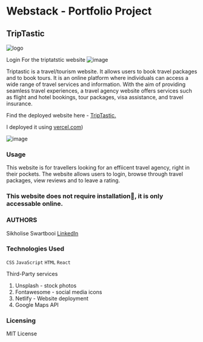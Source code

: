 # Webstack - Portfolio Project

## TripTastic


![logo](https://github.com/SikhoSwart/TravelWebsite/assets/129541577/8a3344ec-6121-4d18-afd2-a68f3c9c510a)

Login For the triptatstic website
![image](https://github.com/SikhoSwart/TravelWebsite/assets/129541577/9d481d15-e580-4dd5-91c4-4e2537a14630)


Triptastic is a travel/tourism website. It allows users to book travel packages and to book tours.
It is an online platform where individuals can access a wide range of travel services and information. With the aim of providing seamless travel experiences, a travel agency website offers services such as flight and hotel bookings, tour packages, visa assistance, and travel insurance. 

Find the deployed website here - [TripTastic.](https://triptastichome.vercel.app)

I deployed it using [vercel.com](https://www.vercel.com/))

![image](https://github.com/SikhoSwart/TravelWebsite/assets/129541577/4c9504db-2eca-4693-b4a4-76a12ec40958)

### Usage
This website is for travellers looking for an effiicent travel agency, right in their pockets.
The website allows users to login, browse through travel packages, view reviews and to leave a rating.

### This website does not require installation🚫, it is only accessable online.

### AUTHORS
Sikholise Swartbooi <a href="https://www.linkedin.com/in/sinqobileswartbooi/">LinkedIn</a>

### Technologies Used
<code>CSS</code>  <code>JavaScript</code>  <code>HTML</code> <code>React</code>

Third-Party services
1. Unsplash - stock photos
2. Fontawesome - social media icons
3. Netlify - Website deployment
4. Google Maps API

### Licensing
MIT License
